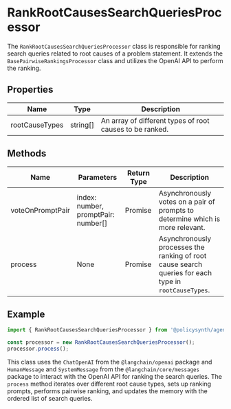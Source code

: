 # RankRootCausesSearchQueriesProcessor

The `RankRootCausesSearchQueriesProcessor` class is responsible for ranking search queries related to root causes of a problem statement. It extends the `BasePairwiseRankingsProcessor` class and utilizes the OpenAI API to perform the ranking.

## Properties

| Name           | Type   | Description                                                                 |
|----------------|--------|-----------------------------------------------------------------------------|
| rootCauseTypes | string[] | An array of different types of root causes to be ranked.                    |

## Methods

| Name            | Parameters                                                                 | Return Type                    | Description                                                                                       |
|-----------------|----------------------------------------------------------------------------|--------------------------------|---------------------------------------------------------------------------------------------------|
| voteOnPromptPair | index: number, promptPair: number[]                                       | Promise<PsPairWiseVoteResults> | Asynchronously votes on a pair of prompts to determine which is more relevant.                    |
| process         | None                                                                       | Promise<void>                  | Asynchronously processes the ranking of root cause search queries for each type in `rootCauseTypes`. |

## Example

```typescript
import { RankRootCausesSearchQueriesProcessor } from '@policysynth/agents/problems/ranking/rankRootCausesSearchQueries.js';

const processor = new RankRootCausesSearchQueriesProcessor();
processor.process();
```

This class uses the `ChatOpenAI` from the `@langchain/openai` package and `HumanMessage` and `SystemMessage` from the `@langchain/core/messages` package to interact with the OpenAI API for ranking the search queries. The `process` method iterates over different root cause types, sets up ranking prompts, performs pairwise ranking, and updates the memory with the ordered list of search queries.